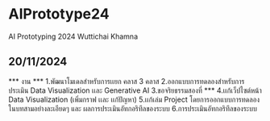 # AIPrototype24
AI Prototyping 2024 Wuttichai Khamna
## 20/11/2024
*** งาน ***
1.พัฒนาโมเดลสำหรับการเเยก คลาส 3 คลาส
2.ออกแบบการทดลองสำหรับการประเมิน Data Visualization เเละ Generative AI
3.ขอจริยธรรมสองที่ ***
4.เเก้เว็ปไซต์หน้า Data Visualization (เพิ่มกราฟ เเละ เเก้ปัญหา)
5.เเก้เล่ม Project โดยการออกแบบการทดลองในบทสามอย่างละเอียดๆ และ ผลการประเมินอัทกอริทึลของระบบ
6.การประเมินอัทกอริทึลของระบบ
